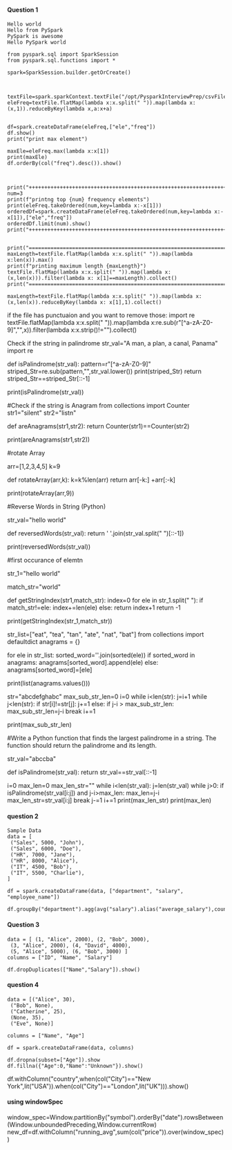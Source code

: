 #### Question 1

```
Hello world
Hello from PySpark
PySpark is awesome
Hello PySpark world
```
```
from pyspark.sql import SparkSession
from pyspark.sql.functions import *

spark=SparkSession.builder.getOrCreate()



textFile=spark.sparkContext.textFile("/opt/PysparkInterviewPrep/csvFiles/wordcount.txt")
eleFreq=textFile.flatMap(lambda x:x.split(" ")).map(lambda x:(x,1)).reduceByKey(lambda x,a:x+a)


df=spark.createDataFrame(eleFreq,["ele","freq"])
df.show()
print("print max element")

maxEle=eleFreq.max(lambda x:x[1])
print(maxEle)
df.orderBy(col("freq").desc()).show()



print("++++++++++++++++++++++++++++++++++++++++++++++++++++++++++++++++++++++++++++++++++++++++++++++")
num=3
print(f"printng top {num} frequency elements")
print(eleFreq.takeOrdered(num,key=lambda x:-x[1]))
orderedDf=spark.createDataFrame(eleFreq.takeOrdered(num,key=lambda x:-x[1]),["ele","freq"])
orderedDf.limit(num).show()
print("++++++++++++++++++++++++++++++++++++++++++++++++++++++++++++++++++++++++++++++++++++++++++++++")


print("======================================================================================")
maxLength=textFile.flatMap(lambda x:x.split(" ")).map(lambda x:len(x)).max()
print(f"printing maximum length {maxLength}")
textFile.flatMap(lambda x:x.split(" ")).map(lambda x:(x,len(x))).filter(lambda x: x[1]==maxLength).collect()
print("======================================================================================")

maxLength=textFile.flatMap(lambda x:x.split(" ")).map(lambda x:(x,len(x)).reduceByKey(lambda x: x[1],1).collect()

```

if the file has punctuaion and you want to remove those:
import re
textFile.flatMap(lambda x:x.split(" ")).map(lambda x:re.sub(r"[^a-zA-Z0-9]","",x)).filter(lambda x:x.strip()!="").collect()

Check if the string in palindrome
str_val="A man, a plan, a canal, Panama"
import re

def isPalindrome(str_val):
    pattern=r"[^a-zA-Z0-9]"
    striped_Str=re.sub(pattern,"",str_val.lower())
    print(striped_Str)
    return striped_Str==striped_Str[::-1]

print(isPalindrome(str_val))


#Check if the string is Anagram
from collections import Counter
str1="silent"
str2="listn"

def areAnagrams(str1,str2):
    return Counter(str1)==Counter(str2)

print(areAnagrams(str1,str2))

#rotate Array

arr=[1,2,3,4,5]
k=9

def rotateArray(arr,k):
    k=k%len(arr)
    return arr[-k:] +arr[:-k]
    
print(rotateArray(arr,9))

#Reverse Words in String (Python)

str_val="hello world"

def reversedWords(str_val):
    return ' '.join(str_val.split(" ")[::-1])
    
print(reversedWords(str_val))

#first occurance of elemtn

str_1="hello world"

match_str="world"


def getStringIndex(str1,match_str):
    index=0
    for ele in str_1.split(" "):
        if match_str!=ele:
            index+=len(ele)
        else:
            return index+1
    return -1
        
print(getStringIndex(str_1,match_str))


str_list=["eat", "tea", "tan", "ate", "nat", "bat"]
from collections import defaultdict
anagrams = {}

for ele in str_list:
    sorted_word=''.join(sorted(ele))
    if sorted_word in anagrams:
        anagrams[sorted_word].append(ele)
    else:
        anagrams[sorted_word]=[ele]

print(list(anagrams.values()))


str="abcdefghabc"
max_sub_str_len=0
i=0
while i<len(str):
    j=i+1
    while j<len(str):
        if str[i]!=str[j]:
            j+=1
        else:
            if j-i > max_sub_str_len:
                max_sub_str_len=j-i
            break
    i+=1

print(max_sub_str_len)

#Write a Python function that finds the largest palindrome in a string. The function should return the palindrome and its length.

str_val="abccba"

def isPalindrome(str_val):
    return str_val==str_val[::-1]

i=0
max_len=0
max_len_str=""
while i<len(str_val):
    j=len(str_val)
    while j>0:
        if isPalindrome(str_val[i:j]) and j-i>max_len:
            max_len=j-i
            max_len_str=str_val[i:j]
            break
        j-=1
    i+=1
print(max_len_str)
print(max_len)
        

                
    
    



#### question 2



```
Sample Data
data = [
 ("Sales", 5000, "John"),
 ("Sales", 6000, "Doe"),
 ("HR", 7000, "Jane"),
 ("HR", 8000, "Alice"),
 ("IT", 4500, "Bob"),
 ("IT", 5500, "Charlie"),
]

df = spark.createDataFrame(data, ["department", "salary", "employee_name"])

```

```
df.groupBy("department").agg(avg("salary").alias("average_salary"),count("employee_name").alias("emp_count")).show()
```

#### Question 3

```
data = [ (1, "Alice", 2000), (2, "Bob", 3000), 
 (3, "Alice", 2000), (4, "David", 4000), 
 (5, "Alice", 5000), (6, "Bob", 3000) ] 
columns = ["ID", "Name", "Salary"]
```

```
df.dropDuplicates(["Name","Salary"]).show()
```

#### question 4

```
data = [("Alice", 30), 
 ("Bob", None), 
 ("Catherine", 25), 
 (None, 35), 
 ("Eve", None)]

columns = ["Name", "Age"]

df = spark.createDataFrame(data, columns)
```

```
df.dropna(subset=["Age"]).show
df.fillna({"Age":0,"Name":"Unknown"}).show()
```

 df.withColumn("country",when(col("City")=="New York",lit("USA")).when(col("City")=="London",lit("UK"))).show()


#### using windowSpec
window_spec=Window.partitionBy("symbol").orderBy("date").rowsBetween(Window.unboundedPreceding,Window.currentRow)
new_df=df.withColumn("running_avg",sum(col("price")).over(window_spec))



